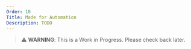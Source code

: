```yaml
---
Order: 10
Title: Made for Automation
Description: TODO
---
```


> :warning: **WARNING**: This is a Work in Progress. Please check back later.